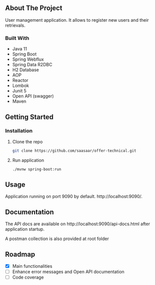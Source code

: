 ## About The Project
User management application. It allows to register new users and their retrievals.
### Built With
- Java 11
- Spring Boot 
- Spring Webflux
- Spring Data R2DBC
- H2 Database
- AOP
- Reactor
- Lombok
- Junit 5
- Open API (swagger)
- Maven

## Getting Started
### Installation

1. Clone the repo
   ```sh
   git clone https://github.com/saasaar/offer-technical.git
   ```
2. Run application
   ```sh
   ./mvnw spring-boot:run
   ```
## Usage

Application running on port 9090 by default. http://localhost:9090/.

## Documentation
The API docs are available on http://localhost:9090/api-docs.html after application startup.

A postman collection is also provided at root folder

## Roadmap

- [x] Main functionalities
- [ ] Enhance error messages and Open API documentation 
- [ ] Code coverage
